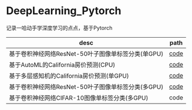 # DeepLearning_Pytorch
记录一哈动手学深度学习的点点，基于Pytorch

| desc           | path                                                         |
| -------------- | ------------------------------------------------------------ |
| 基于卷积神经网络ResNet-50叶子图像单标签分类(单GPU) | [code](https://github.com/WeiZhenOoooo/DeepLearning_Pytorch/blob/main/notebooks/classify_leaves/classify-leaves-resnet.ipynb) |
| 基于AutoML的California房价预测(CPU) | [code](https://github.com/WeiZhenOoooo/DeepLearning_Pytorch/blob/main/notebooks/california_houseprices/automl_houseprices.ipynb) |
| 基于多层感知机的California房价预测(单GPU) | [code](https://github.com/WeiZhenOoooo/DeepLearning_Pytorch/blob/main/notebooks/california_houseprices/mlp_houseprices.ipynb) |
| 基于卷积神经网络ResNet-50叶子图像单标签分类(多GPU) | [code](https://github.com/WeiZhenOoooo/DeepLearning_Pytorch/blob/main/notebooks/classify_leaves/kaggle-leaves-resnet-gpus.ipynb) |
| 基于卷积神经网络CIFAR-10图像单标签分类(多GPU) | code |
